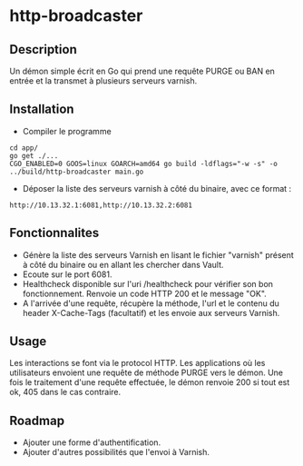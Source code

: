 # http-broadcaster

## Description
Un démon simple écrit en Go qui prend une requête PURGE ou BAN en entrée et la transmet à plusieurs serveurs varnish.

## Installation
* Compiler le programme
```
cd app/
go get ./...
CGO_ENABLED=0 GOOS=linux GOARCH=amd64 go build -ldflags="-w -s" -o ../build/http-broadcaster main.go
```
* Déposer la liste des serveurs varnish à côté du binaire, avec ce format :
```
http://10.13.32.1:6081,http://10.13.32.2:6081
```

## Fonctionnalites

* Génère la liste des serveurs Varnish en lisant le fichier "varnish" présent à côté du binaire ou en allant les chercher dans Vault.
* Ecoute sur le port 6081.
* Healthcheck disponible sur l'uri /healthcheck pour vérifier son bon fonctionnement. Renvoie un code HTTP 200 et le message "OK".
* A l'arrivée d'une requête, récupère la méthode, l'url et le contenu du header X-Cache-Tags (facultatif) et les envoie aux serveurs Varnish.

## Usage
Les interactions se font via le protocol HTTP. Les applications où les utilisateurs envoient une requête de méthode PURGE vers le démon.
Une fois le traitement d'une requête effectuée, le démon renvoie 200 si tout est ok, 405 dans le cas contraire.

## Roadmap
* Ajouter une forme d'authentification.
* Ajouter d'autres possibilités que l'envoi à Varnish.
